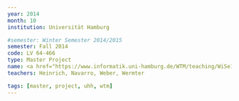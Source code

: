 ```yaml
---
year: 2014
month: 10
institution: Universität Hamburg

#semester: Winter Semester 2014/2015
semester: Fall 2014
code: LV 64-466
type: Master Project
name: <a href="https://www.informatik.uni-hamburg.de/WTM/teaching/WiSe14_HumanRobotInteraction_Pj.shtml" title="Details" target="_blank">Human-Robot Interaction</a>
teachers: Heinrich, Navarro, Weber, Wermter

tags: [master, project, uhh, wtm]
---
```

